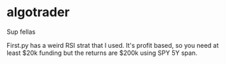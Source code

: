 # algotrader

Sup fellas

First.py  has a weird RSI strat that I used. It's profit based, so you need at least $20k funding but the returns are $200k using SPY 5Y span. 
